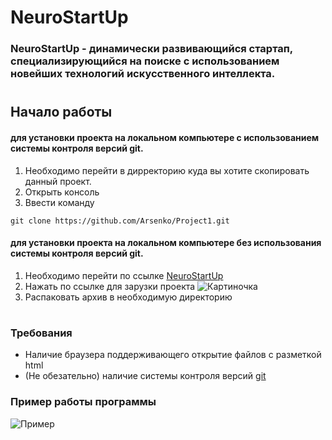 # NeuroStartUp
### NeuroStartUp - динамически развивающийся стартап, специализирующийся на поиске с использованием новейших технологий искусственного интеллекта. 
#
 ## Начало работы
#### для установки проекта на локальном компьютере с использованием системы контроля версий git.
1. Необходимо перейти в дирректорию куда вы хотите скопировать данный проект.
1. Открыть консоль
1. Ввести команду 
```
git clone https://github.com/Arsenko/Project1.git
``` 
#### для установки проекта на локальном компьютере без использования системы контроля версий git.
1. Необходимо перейти по ссылке [NeuroStartUp](https://github.com/Arsenko/Project1.git)
1. Нажать по ссылке для зарузки проекта ![Картиночка](instr.png)
1. Распаковать архив в необходимую директорию

#
### Требования
* Наличие браузера поддерживающего открытие файлов с разметкой html
* (Не обезательно) наличие системы контроля версий [git](git-scm.com)

### Пример работы программы
![Пример](example.png)

